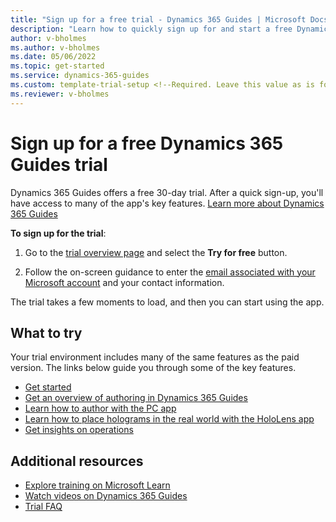 ```yaml
---
title: "Sign up for a free trial - Dynamics 365 Guides | Microsoft Docs"
description: "Learn how to quickly sign up for and start a free Dynamics 365 Guides trial. Explore the app with tours and videos, and find additional learning resources."
author: v-bholmes
ms.author: v-bholmes
ms.date: 05/06/2022
ms.topic: get-started
ms.service: dynamics-365-guides
ms.custom: template-trial-setup <!--Required. Leave this value as is for tracking purposes.-->
ms.reviewer: v-bholmes
---
```


# Sign up for a free Dynamics 365 Guides trial

Dynamics 365 Guides offers a free 30-day trial. After a quick sign-up, you'll have access to many of the app's key features. [Learn more about Dynamics 365 Guides](https://dynamics.microsoft.com/mixed-reality/guides/?ef_id=34bba79ef37214ad99adc7aaf4d29e4f%3AG%3As&OCID=AID2100366_SEM_34bba79ef37214ad99adc7aaf4d29e4f%3AG%3As&msclkid=34bba79ef37214ad99adc7aaf4d29e4f)

**To sign up for the trial**:

1. Go to the [trial overview page](<!--Link to the trial page-->) and select the **Try for free** button.

2. Follow the on-screen guidance to enter the [email associated with your Microsoft account](https://support.microsoft.com/windows/what-is-a-microsoft-account-4a7c48e9-ff5a-e9c6-5a5c-1a57d66c3bfa) and your contact information.

The trial takes a few moments to load, and then you can start using the app.

## What to try

Your trial environment includes many of the same features as the paid version. The links below guide you through some of the key features.

- [Get started](get-started.md)
- [Get an overview of authoring in Dynamics 365 Guides](authoring-overview.md)
- [Learn how to author with the PC app](pc-app-overview.md)
- [Learn how to place holograms in the real world with the HoloLens app](hololens-app-overview.md)
- [Get insights on operations](analytics-overview.md)

## Additional resources

- [Explore training on Microsoft Learn](https://docs.microsoft.com/learn/browse/?expanded=dynamics-365&products=dynamics-guides)
- [Watch videos on Dynamics 365 Guides](videos.md)
- [Trial FAQ](trial-faq.md)

